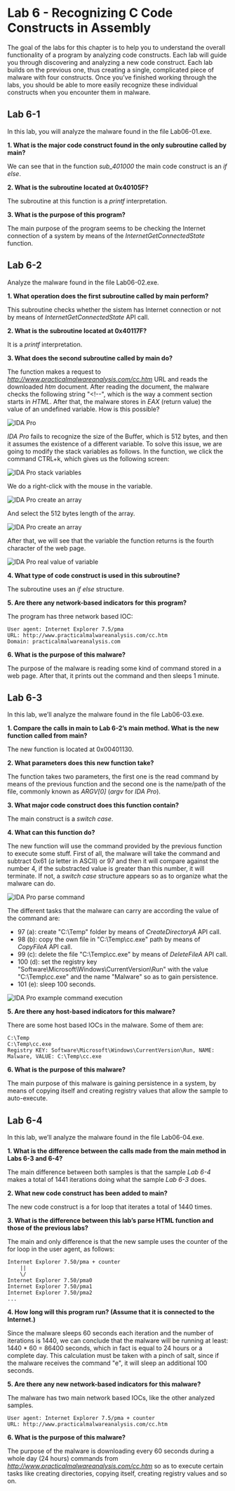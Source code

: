 # Lab 6 - Recognizing C Code Constructs in Assembly

The goal of the labs for this chapter is to help you to understand the overall functionality of a program by analyzing code constructs. Each lab will guide you through discovering and analyzing a new code construct. Each lab builds on the previous one, thus creating a single, complicated piece of malware with four constructs. Once you’ve finished working through the labs, you should be able to more easily recognize these individual constructs when you encounter them in malware.

## Lab 6-1

In this lab, you will analyze the malware found in the file Lab06-01.exe.

**1. What is the major code construct found in the only subroutine called by main?**

We can see that in the function _sub_401000_ the main code construct is an _if else_.

**2. What is the subroutine located at 0x40105F?**

The subroutine at this function is a _printf_ interpretation.

**3. What is the purpose of this program?**

The main purpose of the program seems to be checking the Internet connection of a system by means of the _InternetGetConnectedState_ function.

## Lab 6-2

Analyze the malware found in the file Lab06-02.exe.

**1. What operation does the first subroutine called by main perform?**

This subroutine checks whether the sistem has Internet connection or not by means of _InternetGetConnectedState_ API call.

**2. What is the subroutine located at 0x40117F?**

It is a _printf_ interpretation.

**3. What does the second subroutine called by main do?**

The function makes a request to _http://www.practicalmalwareanalysis.com/cc.htm_ URL and reads the downloaded _htm_ document. After reading the document, the malware checks the following string "<!\-\-", which is the way a comment section starts in _HTML_. After that, the malware stores in _EAX_ (return value) the value of an undefined variable. How is this possible?

![_IDA Pro_](../Pictures/Lab_06/lab_06-02_3_ida_pro_1.png)

_IDA Pro_ fails to recognize the size of the Buffer, which is 512 bytes, and then it assumes the existence of a different variable. To solve this issue, we are going to modify the stack variables as follows. In the function, we click the command CTRL+k, which gives us the following screen:

![_IDA Pro_ stack variables](../Pictures/Lab_06/lab_06-02_3_ida_pro_2.png)

We do a right-click with the mouse in the variable.

![_IDA Pro_ create an array](../Pictures/Lab_06/lab_06-02_3_ida_pro_3.png)

And select the 512 bytes length of the array.

![_IDA Pro_ create an array](../Pictures/Lab_06/lab_06-02_3_ida_pro_4.png)

After that, we will see that the variable the function returns is the fourth character of the web page.

![_IDA Pro_ real value of variable](../Pictures/Lab_06/lab_06-02_3_ida_pro_5.png)

**4. What type of code construct is used in this subroutine?**

The subroutine uses an _if else_ structure.

**5. Are there any network-based indicators for this program?**

The program has three network based IOC:

```
User agent: Internet Explorer 7.5/pma
URL: http://www.practicalmalwareanalysis.com/cc.htm
Domain: practicalmalwareanalysis.com
```

**6. What is the purpose of this malware?**

The purpose of the malware is reading some kind of command stored in a web page. After that, it prints out the command and then sleeps 1 minute.

## Lab 6-3

In this lab, we’ll analyze the malware found in the file Lab06-03.exe.

**1. Compare the calls in main to Lab 6-2’s main method. What is the new function called from main?**

The new function is located at 0x00401130.

**2. What parameters does this new function take?**

The function takes two parameters, the first one is the read command by means of the previous function and the second one is the name/path of the file, commonly known as _ARGV[0]_ (_argv_ for _IDA Pro_).

**3. What major code construct does this function contain?**

The main construct is a _switch case_.

**4. What can this function do?**

The new function will use the command provided by the previous function to execute some stuff. First of all, the malware will take the command and subtract 0x61 (_a_ letter in ASCII) or 97 and then it will compare against the number 4, if the substracted value is greater than this number, it will terminate. If not, a _switch case_ structure appears so as to organize what the malware can do.

![_IDA Pro_ parse command](../Pictures/Lab_06/lab_06-03_4_ida_pro_1.png)

The different tasks that the malware can carry are according the value of the command are:

- 97 (a): create "C:\Temp" folder by means of _CreateDirectoryA_ API call.
- 98 (b): copy the own file in "C:\Temp\cc.exe" path by means of _CopyFileA_ API call.
- 99 (c): delete the file "C:\Temp\cc.exe" by means of _DeleteFileA_ API call.
- 100 (d): set the registry key "Software\Microsoft\Windows\CurrentVersion\Run" with the value "C:\Temp\cc.exe" and the name "Malware" so as to gain persistence.
- 101 (e): sleep 100 seconds.

![_IDA Pro_ example command execution](../Pictures/Lab_06/lab_06-03_4_ida_pro_2.png)

**5. Are there any host-based indicators for this malware?**

There are some host based IOCs in the malware. Some of them are:

```
C:\Temp
C:\Temp\cc.exe
Registry KEY: Software\Microsoft\Windows\CurrentVersion\Run, NAME: Malware, VALUE: C:\Temp\cc.exe
```

**6. What is the purpose of this malware?**

The main purpose of this malware is gaining persistence in a system, by means of copying itself and creating registry values that allow the sample to auto-execute.

## Lab 6-4

In this lab, we’ll analyze the malware found in the file Lab06-04.exe.

**1. What is the difference between the calls made from the main method in Labs 6-3 and 6-4?**

The main difference between both samples is that the sample _Lab 6-4_ makes a total of 1441 iterations doing what the sample _Lab 6-3_ does.

**2. What new code construct has been added to main?**

The new code construct is a for loop that iterates a total of 1440 times.

**3. What is the difference between this lab’s parse HTML function and those of the previous labs?**

The main and only difference is that the new sample uses the counter of the for loop in the user agent, as follows:

```
Internet Explorer 7.50/pma + counter
	||
	\/
Internet Explorer 7.50/pma0
Internet Explorer 7.50/pma1
Internet Explorer 7.50/pma2
...
```

**4. How long will this program run? (Assume that it is connected to the Internet.)**

Since the malware sleeps 60 seconds each iteration and the number of iterations is 1440, we can conclude that the malware will be running at least: 1440 * 60 = 86400 seconds, which in fact is equal to 24 hours or a complete day. This calculation must be taken with a pinch of salt, since if the malware receives the command "e", it will sleep an additional 100 seconds.

**5. Are there any new network-based indicators for this malware?**

The malware has two main network based IOCs, like the other analyzed samples.

```
User agent: Internet Explorer 7.5/pma + counter
URL: http://www.practicalmalwareanalysis.com/cc.htm
```

**6. What is the purpose of this malware?**

The purpose of the malware is downloading every 60 seconds during a whole day (24 hours) commands from _http://www.practicalmalwareanalysis.com/cc.htm_ so as to execute certain tasks like creating directories, copying itself, creating registry values and so on.